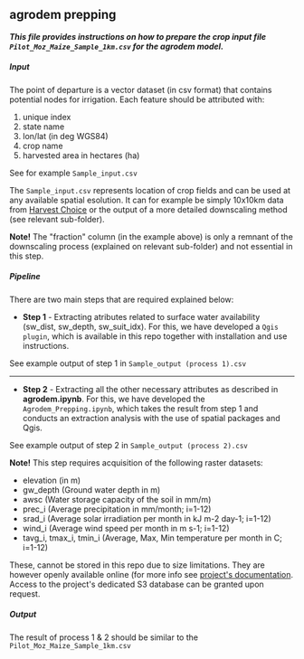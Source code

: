﻿## agrodem prepping

***This file provides instructions on how to prepare the crop input file ```Pilot_Moz_Maize_Sample_1km.csv``` for the agrodem model.***

##### Input

The point of departure is a vector dataset (in csv format) that contains potential nodes for irrigation. Each feature should be attributed with:

1. unique index 
2. state name
3. lon/lat (in deg WGS84)
4. crop name 
5. harvested area in hectares (ha)

See for example ```Sample_input.csv```

The ```Sample_input.csv``` represents location of crop fields and can be used at any available spatial esolution. It can for example be simply 10x10km data from [Harvest Choice](https://dataverse.harvard.edu/dataset.xhtml?persistentId=doi:10.7910/DVN/PRFF8V) or the output of a more detailed downscaling method (see relevant sub-folder).

**Note!** The "fraction" column (in the example above) is only a remnant of the downscaling process (explained on relevant sub-folder) and not essential in this step.

##### Pipeline

There are two main steps that are required explained below:

- **Step 1** - Extracting atributes related to surface water availability (sw_dist, sw_depth, sw_suit_idx). For this, we have developed a ```Qgis plugin```, which is available in this repo together with installation and use instructions.

See example output of step 1 in ```Sample_output (process 1).csv```

--------------------------------------------------------------------------------

- **Step 2** - Extracting all the other necessary attributes as described in **agrodem.ipynb**. For this, we have developed the ```Agrodem_Prepping.ipynb```, which takes the result from step 1 and conducts an extraction analysis with the use of spatial packages and Qgis. 

See example output of step 2 in ```Sample_output (process 2).csv```

**Note!** This step requires acquisition of the following raster datasets:

* elevation (in m)
* gw_depth (Ground water depth in m)
* awsc (Water storage capacity of the soil in mm/m)
* prec_i (Average precipitation in mm/month; i=1-12)
* srad_i (Average solar irradiation per month in kJ m-2 day-1; i=1-12)
* wind_i (Average wind speed per month in m s-1; i=1-12)
* tavg_i, tmax_i, tmin_i (Average, Max, Min temperature per month in C; i=1-12)

These, cannot be stored in this repo due to size limitations. They are however openly available online (for more info see [project's documentation](https://agrodem.readthedocs.io/en/latest/index.html). Access to the project's dedicated S3 database can be granted upon request. 

##### Output

The result of process 1 & 2 should be similar to the ```Pilot_Moz_Maize_Sample_1km.csv```